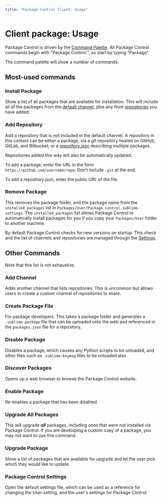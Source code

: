 ```yaml
---
title: "Package Control Client: Usage"
---
```


<!-- Originals: -->
<!-- https://packagecontrol.io/docs/usage -->
<!-- https://github.com/wbond/packagecontrol.io/blob/master/app/html/docs/usage.html -->


# Client package: Usage

Package Control is driven by the [Command Palette][cmnd]. All Package Control commands begin with "Package Control:", so start by typing "Package".

[cmnd]: command_palette.html#how-to-use-the-command-palette

The command palette will show a number of commands.

## Most-used commands

### Install Package

Show a list of all packages that are available for installation.
This will include all of the packages from the [default channel][channel],
plus any from [repositories][repos] you have added.

[channel]: https://github.com/wbond/package_control_channel
[repos]: repository.html


### Add Repository

Add a repository that is not included in the default channel.
A repository in this context can be either a package,
via a git repository
hosted on GitHub, GitLab, and Bitbucket;
or a [repository.json][repos] describing multiple packages.

Repositories added this way will also
be automatically updated.

To add a package,
enter the URL in the form `https://github.com/username/repo`.
Don’t include `.git` at the end.

To add a repository.json,
enter the public URL of the file.

[repos]: repository.html


### Remove Package

This removes the package folder,
and the package name from the `installed_packages` list
in `Packages/User/Package Control.sublime-settings`.
The `installed_packages` list allows Package Control
to automatically install packages for you
if you copy your `Packages/User` folder to another machine.

By default Package Control checks for new versions on startup.
This check and the list of channels and repositories
are managed through the [Settings][settings].

[settings]: #package-control-settings


## Other Commands

Note that this list is not exhaustive.


### Add Channel

Adds another channel that lists repositories.
This is uncommon but allows users to create
a custom channel of repositories to share.


### Create Package File

For package developers.
This takes a package folder and generates a `.sublime-package` file
that can be uploaded onto the web
and referenced in the `packages.json` file for a repository.


### Disable Package

Disables a package,
which causes any Python scripts to be unloaded,
and other files such as `.sublime-keymap` files to be unloaded also.


### Discover Packages

Opens up a web browser to browse the Package Control website.


### Enable Package

Re-enables a package that has been disabled.


### Upgrade All Packages

This will upgrade _**all**_ packages,
including ones that were not installed via Package Control.
If you are developing a custom copy of a package,
you may not want to use this command.


### Upgrade Package

Show a list of packages that are available for upgrade
and let the user pick which they would like to update.


### Package Control Settings

Open the default settings file,
which can be used as a reference for changing the User setting,
and the user's settings for Package Control.
